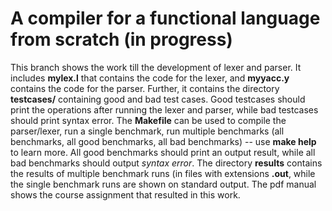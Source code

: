 # A compiler for a functional language from scratch (in progress)

This branch shows the work till the development of lexer and parser. It includes <b>mylex.l</b> that contains the code for the lexer, and <b>myyacc.y</b> contains the code for the parser. 
Further, it contains the directory <b>testcases/</b> containing good and bad test cases. 
Good testcases should print the operations after running the lexer and parser, while bad testcases should print syntax error.
The <b>Makefile</b> can be used to compile the parser/lexer, run a single benchmark, run multiple benchmarks (all benchmarks, all good benchmarks, all bad benchmarks) -- use <b>make help</b> to learn more.
All good benchmarks should print an output result, while all bad benchmarks should output <i>syntax error</i>.
The directory <b>results</b> contains the results of multiple benchmark runs (in files with extensions <b>.out</b>, while the single benchmark runs are shown on standard output.
The pdf manual shows the course assignment that resulted in this work.  
